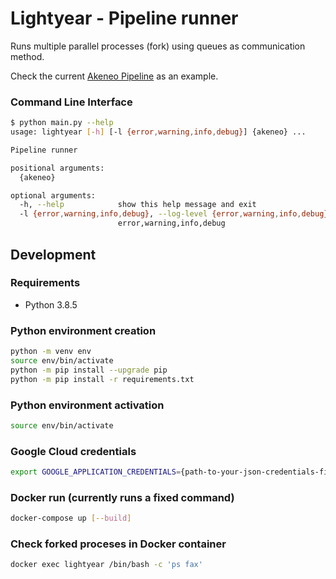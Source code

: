 # Lightyear - Pipeline runner

Runs multiple parallel processes (fork) using queues as communication method.

Check the current [Akeneo Pipeline](https://gitlab.com/chalhoub-data/lightyear/-/tree/master/lightyear/clients/akeneo)
as an example.

### Command Line Interface

```sh
$ python main.py --help
usage: lightyear [-h] [-l {error,warning,info,debug}] {akeneo} ...

Pipeline runner

positional arguments:
  {akeneo}

optional arguments:
  -h, --help            show this help message and exit
  -l {error,warning,info,debug}, --log-level {error,warning,info,debug}
                        error,warning,info,debug
```

## Development

### Requirements

- Python 3.8.5

### Python environment creation

```sh
python -m venv env
source env/bin/activate
python -m pip install --upgrade pip
python -m pip install -r requirements.txt
```

### Python environment activation

```sh
source env/bin/activate
```

### Google Cloud credentials

```sh
export GOOGLE_APPLICATION_CREDENTIALS={path-to-your-json-credentials-file}
```

### Docker run (currently runs a fixed command)

```sh
docker-compose up [--build]
```

### Check forked proceses in Docker container

```sh
docker exec lightyear /bin/bash -c 'ps fax'
```
